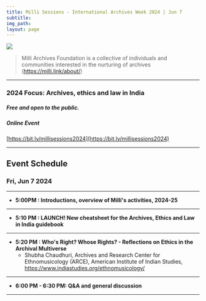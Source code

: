 ```yaml
---
title: Milli Sessions - International Archives Week 2024 | Jun 7
subtitle: 
img_path: 
layout: page
---
```



![](../images/milli-2024-lineup.webp)


> Milli Archives Foundation is a collective of individuals and communities interested in the nurturing of archives (https://milli.link/about/)

---
### 2024 Focus: Archives, ethics and law in India

##### Free and open to the public.

##### Online Event
[https://bit.ly/millisessions2024](https://bit.ly/millisessions2024)

---

## Event Schedule
### Fri, Jun 7 2024

---

* **5:00PM : Introductions, overview of Milli's activities, 2024-25**


---

* **5:10 PM : LAUNCH! New cheatsheet for the Archives, Ethics and Law in India guidebook**

---

* **5:20 PM : Who's Right? Whose Rights? - Reflections on Ethics in the Archival Multiverse**
    * Shubha Chaudhuri, Archives and Research Center for Ethnomusicology (ARCE), American Institute of Indian Studies, https://www.indiastudies.org/ethnomusicology/

---

* **6:00 PM - 6:30 PM: Q&A and general discussion**
    

---



